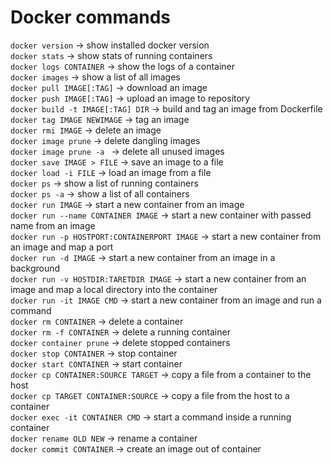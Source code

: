 # Docker commands

`docker version` -> show installed docker version  
`docker stats` -> show stats of running containers  
`docker logs CONTAINER` -> show the logs of a container  
`docker images` -> show a list of all images  
`docker pull IMAGE[:TAG]` -> download an image  
`docker push IMAGE[:TAG]` -> upload an image to repository  
`docker build -t IMAGE[:TAG] DIR` -> build and tag an image from Dockerfile  
`docker tag IMAGE NEWIMAGE` -> tag an image  
`docker rmi IMAGE` -> delete an image  
`docker image prune` -> delete dangling images  
`docker image prune -a ` -> delete all unused images  
`docker save IMAGE > FILE` -> save an image to a file  
`docker load -i FILE` -> load an image from a file  
`docker ps` -> show a list of running containers  
`docker ps -a` -> show a list of all containers  
`docker run IMAGE` -> start a new container from an image  
`docker run --name CONTAINER IMAGE` -> start a new container with passed name from an image  
`docker run -p HOSTPORT:CONTAINERPORT IMAGE` -> start a new container from an image and map a port  
`docker run -d IMAGE` -> start a new container from an image in a background  
`docker run -v HOSTDIR:TARETDIR IMAGE` -> start a new container from an image and map a local directory into the container  
`docker run -it IMAGE CMD` -> start a new container from an image and run a command  
`docker rm CONTAINER` -> delete a container  
`docker rm -f CONTAINER` -> delete a running container  
`docker container prune` -> delete stopped containers  
`docker stop CONTAINER` -> stop container  
`docker start CONTAINER` -> start container  
`docker cp CONTAINER:SOURCE TARGET` -> copy a file from a container to the host  
`docker cp TARGET CONTAINER:SOURCE` -> copy a file from the host to a container  
`docker exec -it CONTAINER CMD` -> start a command inside a running container  
`docker rename OLD NEW` -> rename a container  
`docker commit CONTAINER` -> create an image out of container
